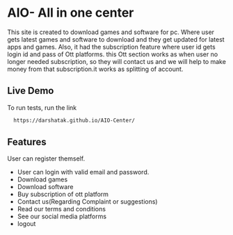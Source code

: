 
# AIO- All in one center

This site is created to download games and software for pc. Where user gets latest games and
software to download and they get updated for latest apps and games. Also, it had the subscription
feature where user id gets login id and pass of Ott platforms. this Ott section works as when user no
longer needed subscription, so they will contact us and we will help to make money from that
subscription.it works as splitting of account.

## Live Demo

To run tests, run the link

```bash
  https://darshatak.github.io/AIO-Center/
```


## Features

User can register themself.
- User can login with valid email and password.
- Download games
- Download software
- Buy subscription of ott platform
- Contact us(Regarding Complaint or suggestions)
- Read our terms and conditions
- See our social media platforms
- logout


